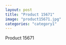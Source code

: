 ```yaml
---
layout: post
title: "Product 15671"
image: "product15671.jpg"
categories: "category1"
---
```

Product 15671

